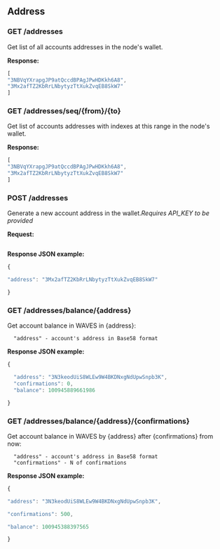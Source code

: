 ## Address

### GET /addresses

Get list of all accounts addresses in the node's wallet.

**Response:**

```js
[
"3NBVqYXrapgJP9atQccdBPAgJPwHDKkh6A8",
"3Mx2afTZ2KbRrLNbytyzTtXukZvqEB8SkW7"
]
```

### GET /addresses/seq/{from}/{to}

Get list of accounts addresses with indexes at this range in the node's wallet.

**Response:**

```js
[
"3NBVqYXrapgJP9atQccdBPAgJPwHDKkh6A8",  
"3Mx2afTZ2KbRrLNbytyzTtXukZvqEB8SkW7"
]
```

### POST /addresses

Generate a new account address in the wallet._Requires API\_KEY to be provided_

**Request:**

```

```

**Response JSON example:**

```js
{

"address": "3Mx2afTZ2KbRrLNbytyzTtXukZvqEB8SkW7"

}
```

### GET /addresses/balance/{address}

Get account balance in WAVES in {address}:

```
  "address" - account's address in Base58 format
```

**Response JSON example:**

```js
{

  "address": "3N3keodUiS8WLEw9W4BKDNxgNdUpwSnpb3K",
  "confirmations": 0,
  "balance": 100945889661986

}
```

### GET /addresses/balance/{address}/{confirmations}

Get account balance in WAVES by {address} after {confirmations} from now:

```
  "address" - account's address in Base58 format
  "confirmations" - N of confirmations
```

**Response JSON example:**

```js
{

"address": "3N3keodUiS8WLEw9W4BKDNxgNdUpwSnpb3K",

"confirmations": 500,

"balance": 100945388397565

}
```





